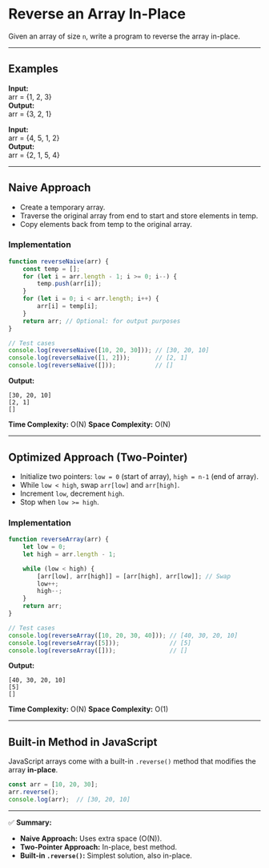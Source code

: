 
# Reverse an Array In-Place

Given an array of size `n`, write a program to reverse the array in-place.

---

## Examples

**Input:**  
arr = {1, 2, 3}  
**Output:**  
arr = {3, 2, 1}  

**Input:**  
arr = {4, 5, 1, 2}  
**Output:**  
arr = {2, 1, 5, 4}  

---

## Naive Approach

- Create a temporary array.  
- Traverse the original array from end to start and store elements in temp.  
- Copy elements back from temp to the original array.  

### Implementation

```javascript
function reverseNaive(arr) {
    const temp = [];
    for (let i = arr.length - 1; i >= 0; i--) {
        temp.push(arr[i]);
    }
    for (let i = 0; i < arr.length; i++) {
        arr[i] = temp[i];
    }
    return arr; // Optional: for output purposes
}

// Test cases
console.log(reverseNaive([10, 20, 30])); // [30, 20, 10]
console.log(reverseNaive([1, 2]));       // [2, 1]
console.log(reverseNaive([]));           // []
````

**Output:**

```
[30, 20, 10]  
[2, 1]  
[]  
```

**Time Complexity:** O(N)
**Space Complexity:** O(N)

---

## Optimized Approach (Two-Pointer)

* Initialize two pointers:
  `low = 0` (start of array), `high = n-1` (end of array).
* While `low < high`, swap `arr[low]` and `arr[high]`.
* Increment `low`, decrement `high`.
* Stop when `low >= high`.

### Implementation

```javascript
function reverseArray(arr) {
    let low = 0;
    let high = arr.length - 1;

    while (low < high) {
        [arr[low], arr[high]] = [arr[high], arr[low]]; // Swap
        low++;
        high--;
    }
    return arr;
}

// Test cases
console.log(reverseArray([10, 20, 30, 40])); // [40, 30, 20, 10]
console.log(reverseArray([5]));              // [5]
console.log(reverseArray([]));               // []
```

**Output:**

```
[40, 30, 20, 10]  
[5]  
[]  
```

**Time Complexity:** O(N)
**Space Complexity:** O(1)

---

## Built-in Method in JavaScript

JavaScript arrays come with a built-in `.reverse()` method that modifies the array **in-place**.

```javascript
const arr = [10, 20, 30];
arr.reverse();
console.log(arr);  // [30, 20, 10]
```

---

✅ **Summary:**

* **Naive Approach:** Uses extra space (O(N)).
* **Two-Pointer Approach:** In-place, best method.
* **Built-in `.reverse()`:** Simplest solution, also in-place.


